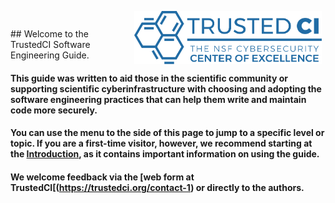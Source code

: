 <!--
.. title: Engineering Software for Science
.. slug: index
.. tags: 
.. category: 
.. link: /index.html
.. pretty_url: False
.. description: TrustedCI Software Engineering Guide this guide is geared towards the scientific community who has to write or maintain software. 
.. type: text
-->



<img src="/TrustedCI_logo_blue_web.svg" width=300px alt="Trusted CI logo" style="float: right; margin: 0.4em;" />
<br>
<br>
## Welcome to the TrustedCI Software Engineering Guide.

#### This guide was written to aid those in the scientific community or supporting scientific cyberinfrastructure with choosing and adopting the software engineering practices that can help them write and maintain code more securely.

#### You can use the menu to the side of this page to jump to a specific level or topic.  If you are a first-time visitor, however, we recommend starting at the [Introduction](/introduction/), as it contains important information on using the guide.

#### We welcome feedback via the [web form at TrustedCI[(https://trustedci.org/contact-1) or directly to the authors.
